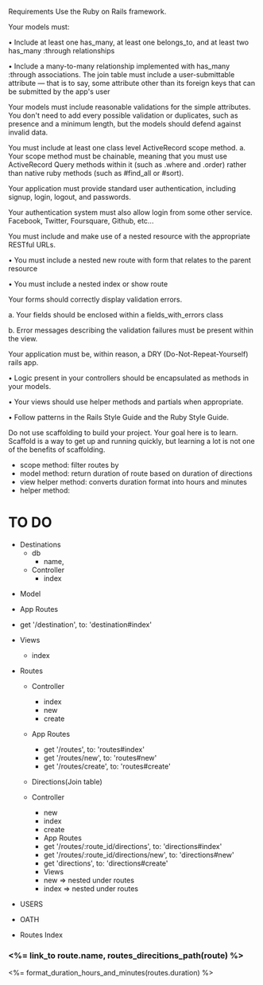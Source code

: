 Requirements
Use the Ruby on Rails framework.

Your models must:

• Include at least one has_many, at least one belongs_to, and at least two has_many :through relationships

• Include a many-to-many relationship implemented with has_many :through associations. The join table must include a user-submittable attribute — that is to say, some attribute other than its foreign keys that can be submitted by the app's user

Your models must include reasonable validations for the simple attributes. You don't need to add every possible validation or duplicates, such as presence and a minimum length, but the models should defend against invalid data.

You must include at least one class level ActiveRecord scope method. a. Your scope method must be chainable, meaning that you must use ActiveRecord Query methods within it (such as .where and .order) rather than native ruby methods (such as #find_all or #sort).

Your application must provide standard user authentication, including signup, login, logout, and passwords.

Your authentication system must also allow login from some other service. Facebook, Twitter, Foursquare, Github, etc...

You must include and make use of a nested resource with the appropriate RESTful URLs.

• You must include a nested new route with form that relates to the parent resource

• You must include a nested index or show route

Your forms should correctly display validation errors.

a. Your fields should be enclosed within a fields_with_errors class

b. Error messages describing the validation failures must be present within the view.

Your application must be, within reason, a DRY (Do-Not-Repeat-Yourself) rails app.

• Logic present in your controllers should be encapsulated as methods in your models.

• Your views should use helper methods and partials when appropriate.

• Follow patterns in the Rails Style Guide and the Ruby Style Guide.

Do not use scaffolding to build your project. Your goal here is to learn. Scaffold is a way to get up and running quickly, but learning a lot is not one of the benefits of scaffolding.




* scope method: filter routes by  
* model method: return duration of route based on duration of directions 
* view helper method: converts duration format into hours and minutes 
* helper method: 



# TO DO 
* Destinations 
  - db 
    - name, 
  - Controller 
    - index 
 - Model 

 - App Routes 
  - get '/destination', to: 'destination#index'

* Views 
  - index    

* Routes 
  - Controller 
    - index 
    - new 
    - create
  - App Routes  
    - get '/routes', to: 'routes#index'
    - get '/routes/new', to: 'routes#new'
    - get '/routes/create', to: 'routes#create'
    
  - Directions(Join table) 
   
   - Controller 
     * new 
     * index 
     * create

     - App Routes 
      * get '/routes/:route_id/directions', to: 'directions#index'
      * get '/routes/:route_id/directions/new', to: 'directions#new'
      * get 'directions', to: 'directions#create'

     - Views 
      * new => nested under routes 
      * index => nested under routes 

* USERS

* OATH



* Routes Index 
 <h3><%= link_to route.name, routes_direcitions_path(route) %></h3>
 <%= format_duration_hours_and_minutes(routes.duration) %>